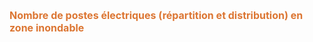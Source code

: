 <font size="3" color= "#dc7633"><b>
Nombre de postes électriques (répartition et distribution) en zone inondable
</b></font>

